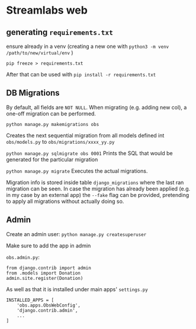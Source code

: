 # Streamlabs web


## generating `requirements.txt`
ensure already in a venv
(creating a new one with `python3 -m venv /path/to/new/virtual/env` )

`pip freeze > requirements.txt`

After that can be used with `pip install -r requirements.txt`

## DB Migrations

By default, all fields are `NOT NULL`.
When migrating (e.g. adding new col), a one-off migration can be performed.

`python manage.py makemigrations obs`

Creates the next sequential migration from all models defined int `obs/models.py`
to `obs/migrations/xxxx_yy.py`

`python manage.py sqlmigrate obs 0001`
Prints the SQL that would be generated for the particular migration

`python manage.py migrate`
Executes the actual migrations.

Migration info is stored inside table `django_migrations` where the last ran migration
can be seen. In case the migration has already been applied (e.g. in my case by an external app)
the `--fake` flag can be provided, pretending to apply all migrations without actually doing so.


## Admin

Create an admin user:
`python manage.py createsuperuser`

Make sure to add the app in admin

`obs.admin.py`:
```
from django.contrib import admin
from .models import Donation
admin.site.register(Donation)
```

As well as that it is installed under main apps' `settings.py`

```
INSTALLED_APPS = [
    'obs.apps.ObsWebConfig',
    'django.contrib.admin',
    ...
]
```